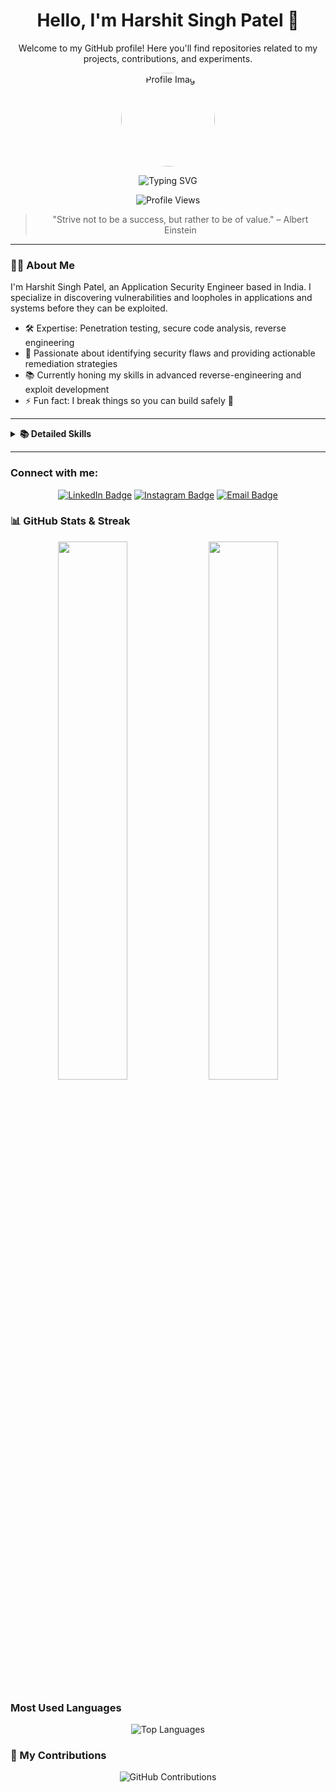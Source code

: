 <!-- Profile Header -->
<div align="center">
  <h1>Hello, I'm Harshit Singh Patel 👋</h1>
  <p>Welcome to my GitHub profile! Here you'll find repositories related to my projects, contributions, and experiments.</p>
  <img src="https://github.com/Harshit-Patel01.png" alt="Profile Image" width="150" height="150" style="border-radius: 50%;" />
</div>

<p align="center">
  <img src="https://readme-typing-svg.demolab.com?font=Fira+Code&size=24&pause=1000&color=36BCF7&center=true&vCenter=true&width=1000&height=45&lines=Application+Security+Engineer+%7C+Reverse+Engineering;Finding+Vulnerabilities+%26+Security+Flaws;Penetration+Testing+%7C+Secure+Code+Analysis;Securing+the+Digital+Future+%F0%9F%9A%80" alt="Typing SVG" />
</p>

<p align="center">
  <img src="https://komarev.com/ghpvc/?username=Harshit-Patel01&label=Profile%20views&color=0e75b6&style=flat" alt="Profile Views"/>
</p>

<!-- Personal Quote -->
<blockquote align="center">"Strive not to be a success, but rather to be of value." – Albert Einstein</blockquote>

---

<!-- About Me -->
### 👨‍💻 About Me
I'm Harshit Singh Patel, an Application Security Engineer based in India. I specialize in discovering vulnerabilities and loopholes in applications and systems before they can be exploited.

- 🛠️ Expertise: Penetration testing, secure code analysis, reverse engineering
- 🔎 Passionate about identifying security flaws and providing actionable remediation strategies
- 📚 Currently honing my skills in advanced reverse-engineering and exploit development
- ⚡ Fun fact: I break things so you can build safely 🚀

---


<details>
  <summary><strong>📚 Detailed Skills</strong></summary>
  <p align="center">
    <img src="https://skillicons.dev/icons?i=python,js,ts,react,nextjs,nodejs,express,mongodb,postgres,git,docker,linux,aws,html,css" />
  </p>
</details>

---

<!-- Social Links -->
### Connect with me:
<p align="center">
  <a href="https://linkedin.com/in/harshit-patel01" target="_blank"><img src="https://img.shields.io/badge/LinkedIn-blue?logo=linkedin&logoColor=white" alt="LinkedIn Badge"/></a>
  <a href="https://www.instagram.com/_Hars.hit_001" target="_blank"><img src="https://img.shields.io/badge/Instagram-E4405F?logo=instagram&logoColor=white" alt="Instagram Badge"/></a>
  <a href="mailto:Harshit.Patel01@outlook.in"><img src="https://img.shields.io/badge/Email-D14836?logo=gmail&logoColor=white" alt="Email Badge"/></a>
</p>



<!-- GitHub Stats -->
### 📊 GitHub Stats & Streak
<p align="center">
  <img src="https://github-readme-stats.vercel.app/api?username=Harshit-Patel01&show_icons=true&theme=radical&hide_border=true&border_radius=12&include_all_commits=true&count_private=true" width="47%" />
  <img src="https://github-readme-streak-stats.herokuapp.com/?user=Harshit-Patel01&theme=radical&hide_border=true&border_radius=12" width="47%" />
</p>

<!-- Most Used Languages -->
### Most Used Languages
<p align="center">
  <img src="https://github-readme-stats.vercel.app/api/top-langs/?username=Harshit-Patel01&langs_count=10&layout=compact&theme=radical" alt="Top Languages" />
</p>

<!-- GitHub Contributions -->
### 🏅 My Contributions
<p align="center">
  <img src="https://github-profile-summary-cards.vercel.app/api/cards/profile-details?username=Harshit-Patel01&theme=github" alt="GitHub Contributions" />
</p>
